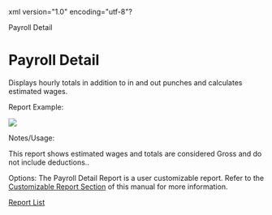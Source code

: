 xml version="1.0" encoding="utf-8"?





Payroll Detail




# Payroll Detail

Displays hourly totals in addition to in and out punches and calculates estimated wages.

Report Example:

![](/img/image-404.png)

Notes/Usage:

This report shows estimated wages and totals are considered Gross and do not include deductions..

Options: The Payroll Detail Report is a user customizable report. Refer to the [Customizable Report Section](../../User_Customizable_Reports.md) of this manual for more information.

[Report List](../Report_List.md)
